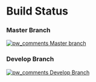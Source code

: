 # Build Status #

### Master Branch ###
[![pw_comments Master branch](http://ci.v.ieweg.de/build-status/image/4?branch=master)](http://ci.v.ieweg.de/build-status/view/4?branch=master)


### Develop Branch ###
[![pw_comments Develop Branch](http://ci.v.ieweg.de/build-status/image/4?branch=develop)](http://ci.v.ieweg.de/build-status/view/4?branch=develop)